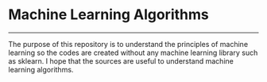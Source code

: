# Machine Learning Algorithms
-------------------------------------------------------

The purpose of this repository is to understand the principles of machine learning so the codes are created without any machine learning library such as sklearn. I hope that the sources are useful to understand machine learning algorithms.

